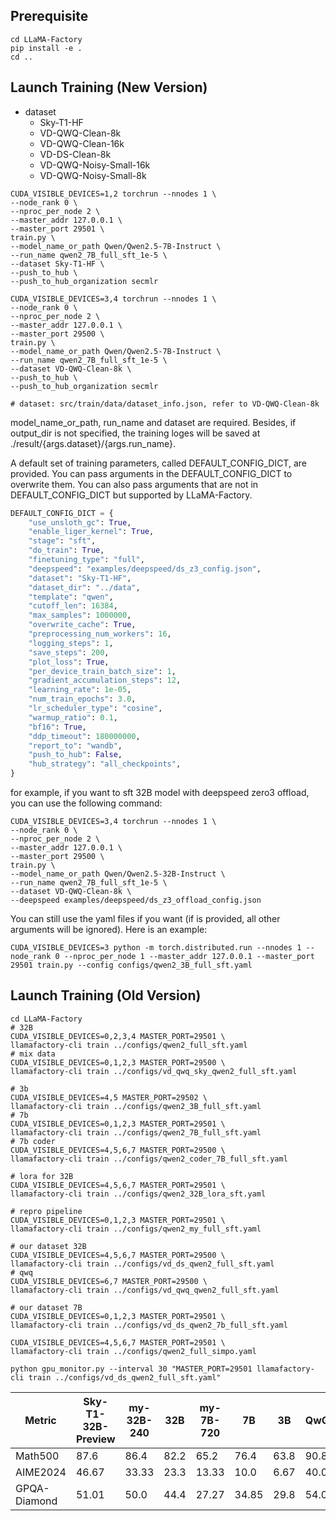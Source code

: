 ## Prerequisite

```shell
cd LLaMA-Factory
pip install -e .
cd ..
```

## Launch Training (New Version)

- dataset
    - Sky-T1-HF
    - VD-QWQ-Clean-8k
    - VD-QWQ-Clean-16k
    - VD-DS-Clean-8k
    - VD-QWQ-Noisy-Small-16k
    - VD-QWQ-Noisy-Small-8k

```shell
CUDA_VISIBLE_DEVICES=1,2 torchrun --nnodes 1 \
--node_rank 0 \
--nproc_per_node 2 \
--master_addr 127.0.0.1 \
--master_port 29501 \
train.py \
--model_name_or_path Qwen/Qwen2.5-7B-Instruct \
--run_name qwen2_7B_full_sft_1e-5 \
--dataset Sky-T1-HF \
--push_to_hub \
--push_to_hub_organization secmlr

CUDA_VISIBLE_DEVICES=3,4 torchrun --nnodes 1 \
--node_rank 0 \
--nproc_per_node 2 \
--master_addr 127.0.0.1 \
--master_port 29500 \
train.py \
--model_name_or_path Qwen/Qwen2.5-7B-Instruct \
--run_name qwen2_7B_full_sft_1e-5 \
--dataset VD-QWQ-Clean-8k \
--push_to_hub \
--push_to_hub_organization secmlr

# dataset: src/train/data/dataset_info.json, refer to VD-QWQ-Clean-8k
```

model_name_or_path, run_name and dataset are required. Besides, if output_dir is not specified, the training loges will
be saved at ./result/{args.dataset}/{args.run_name}.

A default set of training parameters, called DEFAULT_CONFIG_DICT, are provided. You can pass arguments in the
DEFAULT_CONFIG_DICT to overwrite them. You can also pass arguments that are not in DEFAULT_CONFIG_DICT but supported by
LLaMA-Factory.

```python
DEFAULT_CONFIG_DICT = {
    "use_unsloth_gc": True,
    "enable_liger_kernel": True,
    "stage": "sft",
    "do_train": True,
    "finetuning_type": "full",
    "deepspeed": "examples/deepspeed/ds_z3_config.json",
    "dataset": "Sky-T1-HF",
    "dataset_dir": "../data",
    "template": "qwen",
    "cutoff_len": 16384,
    "max_samples": 1000000,
    "overwrite_cache": True,
    "preprocessing_num_workers": 16,
    "logging_steps": 1,
    "save_steps": 200,
    "plot_loss": True,
    "per_device_train_batch_size": 1,
    "gradient_accumulation_steps": 12,
    "learning_rate": 1e-05,
    "num_train_epochs": 3.0,
    "lr_scheduler_type": "cosine",
    "warmup_ratio": 0.1,
    "bf16": True,
    "ddp_timeout": 180000000,
    "report_to": "wandb",
    "push_to_hub": False,
    "hub_strategy": "all_checkpoints",
}
```

for example, if you want to sft 32B model with deepspeed zero3 offload, you can use the following command:

```shell
CUDA_VISIBLE_DEVICES=3,4 torchrun --nnodes 1 \
--node_rank 0 \
--nproc_per_node 2 \
--master_addr 127.0.0.1 \
--master_port 29500 \
train.py \
--model_name_or_path Qwen/Qwen2.5-32B-Instruct \
--run_name qwen2_7B_full_sft_1e-5 \
--dataset VD-QWQ-Clean-8k \
--deepspeed examples/deepspeed/ds_z3_offload_config.json
```

You can still use the yaml files if you want (if is provided, all other arguments will be ignored). Here is an example:

```shell
CUDA_VISIBLE_DEVICES=3 python -m torch.distributed.run --nnodes 1 --node_rank 0 --nproc_per_node 1 --master_addr 127.0.0.1 --master_port 29501 train.py --config configs/qwen2_3B_full_sft.yaml
```

## Launch Training (Old Version)

```shell
cd LLaMA-Factory
# 32B
CUDA_VISIBLE_DEVICES=0,2,3,4 MASTER_PORT=29501 \
llamafactory-cli train ../configs/qwen2_full_sft.yaml
# mix data
CUDA_VISIBLE_DEVICES=0,1,2,3 MASTER_PORT=29500 \
llamafactory-cli train ../configs/vd_qwq_sky_qwen2_full_sft.yaml

# 3b
CUDA_VISIBLE_DEVICES=4,5 MASTER_PORT=29502 \
llamafactory-cli train ../configs/qwen2_3B_full_sft.yaml
# 7b
CUDA_VISIBLE_DEVICES=0,1,2,3 MASTER_PORT=29501 \
llamafactory-cli train ../configs/qwen2_7B_full_sft.yaml
# 7b coder
CUDA_VISIBLE_DEVICES=4,5,6,7 MASTER_PORT=29500 \
llamafactory-cli train ../configs/qwen2_coder_7B_full_sft.yaml

# lora for 32B
CUDA_VISIBLE_DEVICES=4,5,6,7 MASTER_PORT=29501 \
llamafactory-cli train ../configs/qwen2_32B_lora_sft.yaml

# repro pipeline
CUDA_VISIBLE_DEVICES=0,1,2,3 MASTER_PORT=29501 \
llamafactory-cli train ../configs/qwen2_my_full_sft.yaml

# our dataset 32B
CUDA_VISIBLE_DEVICES=4,5,6,7 MASTER_PORT=29500 \
llamafactory-cli train ../configs/vd_ds_qwen2_full_sft.yaml
# qwq
CUDA_VISIBLE_DEVICES=6,7 MASTER_PORT=29500 \
llamafactory-cli train ../configs/vd_qwq_qwen2_full_sft.yaml

# our dataset 7B
CUDA_VISIBLE_DEVICES=0,1,2,3 MASTER_PORT=29501 \
llamafactory-cli train ../configs/vd_ds_qwen2_7b_full_sft.yaml

CUDA_VISIBLE_DEVICES=4,5,6,7 MASTER_PORT=29501 \
llamafactory-cli train ../configs/qwen2_full_simpo.yaml

python gpu_monitor.py --interval 30 "MASTER_PORT=29501 llamafactory-cli train ../configs/vd_ds_qwen2_full_sft.yaml"
```

| Metric       | Sky-T1-32B-Preview | my-32B-240 | 32B  | my-7B-720 | 7B    | 3B   | QwQ  | ds-r1 | o1-preview |
|--------------|--------------------|------------|------|-----------|-------|------|------|-------|------------|
| Math500      | 87.6               | 86.4       | 82.2 | 65.2      | 76.4  | 63.8 | 90.8 |       | 81.4       |
| AIME2024     | 46.67              | 33.33      | 23.3 | 13.33     | 10.0  | 6.67 | 40.0 |       | 40.0       |
| GPQA-Diamond | 51.01              | 50.0       | 44.4 | 27.27     | 34.85 | 29.8 | 54.0 |       | 75.2       |